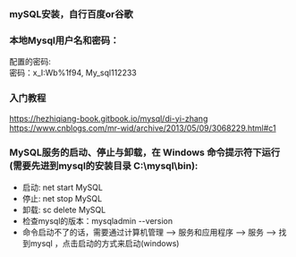 ### mySQL安装，自行百度or谷歌

### 本地Mysql用户名和密码：
配置的密码:  
密码：x_I:Wb%1f94,
My_sql112233

### 入门教程
https://hezhiqiang-book.gitbook.io/mysql/di-yi-zhang
https://www.cnblogs.com/mr-wid/archive/2013/05/09/3068229.html#c1

### MySQL服务的启动、停止与卸载，在 Windows 命令提示符下运行(需要先进到mysql的安装目录  C:\mysql\bin):
- 启动: net start MySQL
- 停止: net stop MySQL
- 卸载: sc delete MySQL
- 检查mysql的版本：mysqladmin --version
- 命令启动不了的话，需要通过计算机管理 --> 服务和应用程序 --> 服务 --> 找到mysql ，点击启动的方式来启动(windows)